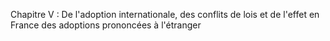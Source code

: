 Chapitre V : De l'adoption internationale, des conflits de lois et de l'effet en France des adoptions prononcées à l'étranger
